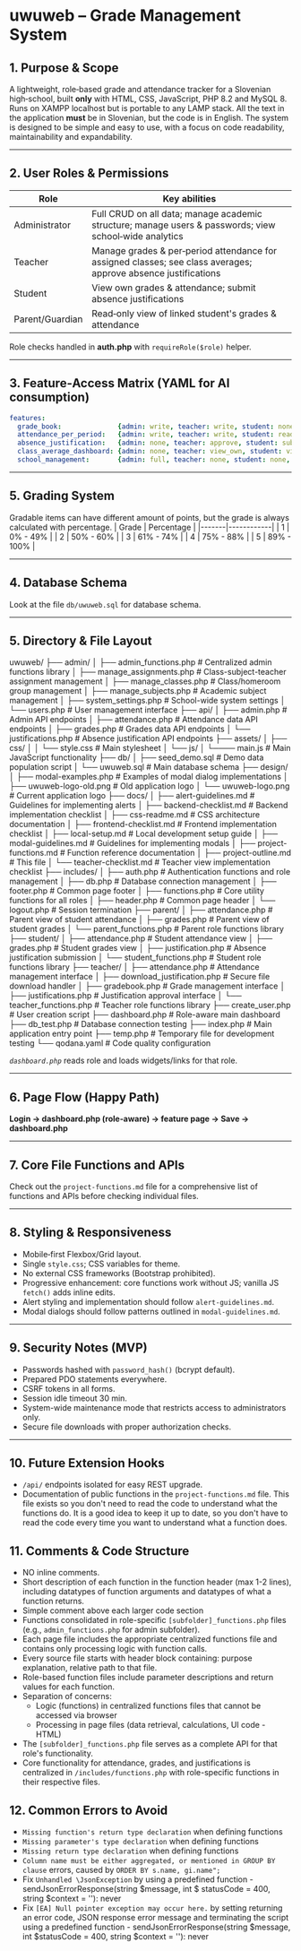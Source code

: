 # uwuweb – Grade Management System

## 1. Purpose & Scope

A lightweight, role‑based grade and attendance tracker for a Slovenian high‑school, built **only** with HTML, CSS,
JavaScript, PHP 8.2 and MySQL 8. Runs on XAMPP localhost but is portable to any LAMP stack. All the text in the
application **must** be in Slovenian, but the code is in English. The system is designed to be simple and easy to use,
with a focus on code readability, maintainability and expandability.

---

## 2. User Roles & Permissions

| Role            | Key abilities                                                                                                  |
|-----------------|----------------------------------------------------------------------------------------------------------------|
| Administrator   | Full CRUD on all data; manage academic structure; manage users & passwords; view school‑wide analytics         |
| Teacher         | Manage grades & per‑period attendance for assigned classes; see class averages; approve absence justifications |
| Student         | View own grades & attendance; submit absence justifications                                                    |
| Parent/Guardian | Read‑only view of linked student's grades & attendance                                                         |

Role checks handled in **auth.php** with `requireRole($role)` helper.

---

## 3. Feature‑Access Matrix (YAML for AI consumption)

```yaml
features:
  grade_book:              {admin: write, teacher: write, student: none, parent: none}
  attendance_per_period:   {admin: write, teacher: write, student: read, parent: read}
  absence_justification:   {admin: none, teacher: approve, student: submit, parent: read}
  class_average_dashboard: {admin: none, teacher: view_own, student: view_own, parent: view_own}
  school_management:       {admin: full, teacher: none, student: none, parent: none}
```

---

## 5. Grading System

Gradable items can have different amount of points, but the grade is always calculated with percentage.
| Grade | Percentage |
|-------|------------|
| 1 | 0% - 49% |
| 2 | 50% - 60% |
| 3 | 61% - 74% |
| 4 | 75% - 88% |
| 5 | 89% - 100% |

---

## 4. Database Schema

Look at the file `db/uwuweb.sql` for database schema.

---

## 5. Directory & File Layout

uwuweb/
├── admin/
│ ├── admin_functions.php # Centralized admin functions library
│ ├── manage_assignments.php # Class-subject-teacher assignment management
│ ├── manage_classes.php # Class/homeroom group management
│ ├── manage_subjects.php # Academic subject management
│ ├── system_settings.php # School-wide system settings
│ └── users.php # User management interface
├── api/
│ ├── admin.php # Admin API endpoints
│ ├── attendance.php # Attendance data API endpoints
│ ├── grades.php # Grades data API endpoints
│ └── justifications.php # Absence justification API endpoints
├── assets/
│ ├── css/
│ │ └── style.css # Main stylesheet
│ └── js/
│ └──── main.js # Main JavaScript functionality
├── db/
│ ├── seed_demo.sql # Demo data population script
│ └── uwuweb.sql # Main database schema
├── design/
│ ├── modal-examples.php # Examples of modal dialog implementations
│ ├── uwuweb-logo-old.png # Old application logo
│ └── uwuweb-logo.png # Current application logo
├── docs/
│ ├── alert-guidelines.md # Guidelines for implementing alerts
│ ├── backend-checklist.md # Backend implementation checklist
│ ├── css-readme.md # CSS architecture documentation
│ ├── frontend-checklist.md # Frontend implementation checklist
│ ├── local-setup.md # Local development setup guide
│ ├── modal-guidelines.md # Guidelines for implementing modals
│ ├── project-functions.md # Function reference documentation
│ ├── project-outline.md # This file
│ └── teacher-checklist.md # Teacher view implementation checklist
├── includes/
│ ├── auth.php # Authentication functions and role management
│ ├── db.php # Database connection management
│ ├── footer.php # Common page footer
│ ├── functions.php # Core utility functions for all roles
│ ├── header.php # Common page header
│ └── logout.php # Session termination
├── parent/
│ ├── attendance.php # Parent view of student attendance
│ ├── grades.php # Parent view of student grades
│ └── parent_functions.php # Parent role functions library
├── student/
│ ├── attendance.php # Student attendance view
│ ├── grades.php # Student grades view
│ ├── justification.php # Absence justification submission
│ └── student_functions.php # Student role functions library
├── teacher/
│ ├── attendance.php # Attendance management interface
│ ├── download_justification.php # Secure file download handler
│ ├── gradebook.php # Grade management interface
│ ├── justifications.php # Justification approval interface
│ └── teacher_functions.php # Teacher role functions library
├── create_user.php # User creation script
├── dashboard.php # Role-aware main dashboard
├── db_test.php # Database connection testing
├── index.php # Main application entry point
├── temp.php # Temporary file for development testing
└── qodana.yaml # Code quality configuration

*`dashboard.php`* reads role and loads widgets/links for that role.

---

## 6. Page Flow (Happy Path)

**Login → dashboard.php (role‑aware) → feature page → Save → dashboard.php**

---

## 7. Core File Functions and APIs

Check out the `project-functions.md` file for a comprehensive list of functions and APIs before checking individual
files.

---

## 8. Styling & Responsiveness

- Mobile‑first Flexbox/Grid layout.
- Single `style.css`; CSS variables for theme.
- No external CSS frameworks (Bootstrap prohibited).
- Progressive enhancement: core functions work without JS; vanilla JS `fetch()` adds inline edits.
- Alert styling and implementation should follow `alert-guidelines.md`.
- Modal dialogs should follow patterns outlined in `modal-guidelines.md`.

---

## 9. Security Notes (MVP)

- Passwords hashed with `password_hash()` (bcrypt default).
- Prepared PDO statements everywhere.
- CSRF tokens in all forms.
- Session idle timeout 30 min.
- System-wide maintenance mode that restricts access to administrators only.
- Secure file downloads with proper authorization checks.

---

## 10. Future Extension Hooks

- `/api/` endpoints isolated for easy REST upgrade.
- Documentation of public functions in the `project-functions.md` file. This file exists so you don't need to read the
  code to understand what the functions do. It is a good idea to keep it up to date, so you don't have to read the code
  every time you want to understand what a function does.

## 11. Comments & Code Structure

- NO inline comments.
- Short description of each function in the function header (max 1-2 lines), including datatypes of function arguments
  and datatypes of what a function returns.
- Simple comment above each larger code section
- Functions consolidated in role-specific `[subfolder]_functions.php` files (e.g., `admin_functions.php` for admin
  subfolder).
- Each page file includes the appropriate centralized functions file and contains only processing logic with function
  calls.
- Every source file starts with header block containing: purpose explanation, relative path to that file.
- Role-based function files include parameter descriptions and return values for each function.
- Separation of concerns:
    - Logic (functions) in centralized functions files that cannot be accessed via browser
    - Processing in page files (data retrieval, calculations, UI code - HTML)
- The `[subfolder]_functions.php` file serves as a complete API for that role's functionality.
- Core functionality for attendance, grades, and justifications is centralized in `/includes/functions.php` with
  role-specific functions in their respective files.

## 12. Common Errors to Avoid

- `Missing function's return type declaration` when defining functions
- `Missing parameter's type declaration` when defining functions
- `Missing return type declaration` when defining functions
- `Column name must be either aggregated, or mentioned in GROUP BY clause` errors, caused by
  `ORDER BY s.name, gi.name";`
- Fix `Unhandled \JsonException` by using a predefined function - sendJsonErrorResponse(string $message, int $
  statusCode = 400, string $context = ''): never
- Fix `[EA] Null pointer exception may occur here.` by setting returning an error code, JSON response error message and
  terminating the script using a predefined function - sendJsonErrorResponse(string $message, int $statusCode = 400,
  string $context = ''): never
